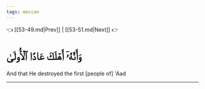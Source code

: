 ```yaml
---
tags: meccan
---
```


👈 [[53-49.md|Prev]] | [[53-51.md|Next]] 👉

# وَأَنَّهُۥٓ أَهۡلَكَ عَادًا ٱلۡأُولَىٰ

And that He destroyed the first [people of] 'Aad

---

